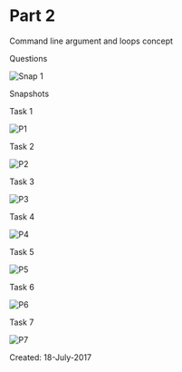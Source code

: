 # Part 2

Command line argument and loops concept

Questions

![Snap 1](https://github.com/Kashyap-Nirmal/Practice_Modules/blob/master/Java/Part%202/Screenshot/Screenshot%20(1431).png)

Snapshots

Task 1

![P1](https://github.com/Kashyap-Nirmal/Practice_Modules/blob/master/Java/Part%202/Screenshot/P21.png)

Task 2

![P2](https://github.com/Kashyap-Nirmal/Practice_Modules/blob/master/Java/Part%202/Screenshot/P22.png)

Task 3

![P3](https://github.com/Kashyap-Nirmal/Practice_Modules/blob/master/Java/Part%202/Screenshot/P23.png)

Task 4

![P4](https://github.com/Kashyap-Nirmal/Practice_Modules/blob/master/Java/Part%202/Screenshot/P24.png)

Task 5

![P5](https://github.com/Kashyap-Nirmal/Practice_Modules/blob/master/Java/Part%202/Screenshot/P25.png)

Task 6

![P6](https://github.com/Kashyap-Nirmal/Practice_Modules/blob/master/Java/Part%202/Screenshot/P26.png)

Task 7

![P7](https://github.com/Kashyap-Nirmal/Practice_Modules/blob/master/Java/Part%202/Screenshot/P27.png)

Created: 18-July-2017
